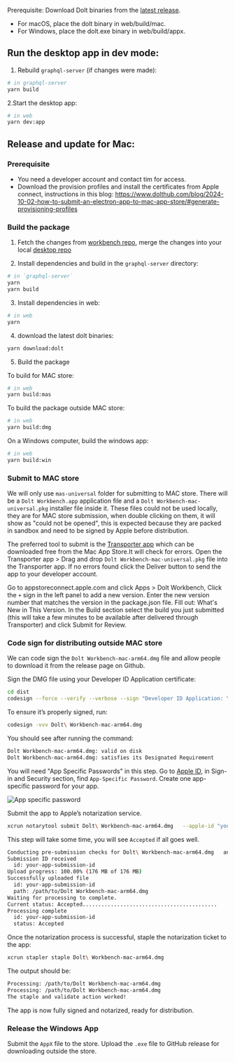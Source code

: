 Prerequisite:
Download Dolt binaries from the [latest release](https://github.com/dolthub/dolt/releases/latest).

- For macOS, place the dolt binary in web/build/mac.
- For Windows, place the dolt.exe binary in web/build/appx.

## Run the desktop app in dev mode:

1. Rebuild `graphql-server` (if changes were made):

```bash
# in graphql-server
yarn build
```

2.Start the desktop app:

```bash
# in web
yarn dev:app
```

## Release and update for Mac:

### Prerequisite

- You need a developer account and contact tim for access.
- Download the provision profiles and install the certificates from Apple connect, instructions in this blog: https://www.dolthub.com/blog/2024-10-02-how-to-submit-an-electron-app-to-mac-app-store/#generate-provisioning-profiles

### Build the package

1. Fetch the changes from [workbench repo](https://github.com/dolthub/dolt-workbench), merge the changes into your local [desktop repo](https://github.com/dolthub/dolt-workbench-desktop)

2. Install dependencies and build in the `graphql-server` directory:

```bash
# in `graphql-server`
yarn
yarn build
```

3. Install dependencies in web:

```bash
# in web
yarn
```

4. download the latest dolt binaries:

```bash
yarn download:dolt
```

5. Build the package

To build for MAC store:

```bash
# in web
yarn build:mas
```

To build the package outside MAC store:

```bash
# in web
yarn build:dmg
```

On a Windows computer, build the windows app:

```bash
# in web
yarn build:win
```

### Submit to MAC store

We will only use `mas-universal` folder for submitting to MAC store. There will be a `Dolt Workbench.app` application file and a `Dolt Workbench-mac-universal.pkg` installer file inside it. These files could not be used locally, they are for MAC store submission, when double clicking on them, it will show as "could not be opened", this is expected because they are packed in sandbox and need to be signed by Apple before distribution.

The preferred tool to submit is the [Transporter app](https://apps.apple.com/us/app/transporter/id1450874784) which can be downloaded free from the Mac App Store.It will check for errors. Open the Transporter app > Drag and drop `Dolt Workbench-mac-universal.pkg` file into the Transporter app. If no errors found click the Deliver button to send the app to your developer account.

Go to appstoreconnect.apple.com and click Apps > Dolt Workbench, Click the `+` sign in the left panel to add a new version. Enter the new version number that matches the version in the package.json file. Fill out: What's New in This Version. In the Build section select the build you just submitted (this will take a few minutes to be available after delivered through Transporter) and click Submit for Review.

### Code sign for distributing outside MAC store

We can code sign the `Dolt Workbench-mac-arm64.dmg` file and allow people to download it from the release page on Github.

Sign the DMG file using your Developer ID Application certificate:

```bash
cd dist
codesign --force --verify --verbose --sign "Developer ID Application: Your Name (Team ID)" Dolt\ Workbench-mac-arm64.dmg
```

To ensure it’s properly signed, run:

```bash
codesign -vvv Dolt\ Workbench-mac-arm64.dmg
```

You should see after running the command:

```bash
Dolt Workbench-mac-arm64.dmg: valid on disk
Dolt Workbench-mac-arm64.dmg: satisfies its Designated Requirement
```

You will need "App Specific Passwords" in this step. Go to [Apple ID](https://account.apple.com/account/manage), in Sign-in and Security section, find `App-Specific Password`. Create one app-specific password for your app.

![App specific password](../images/app-specific-password.png)

Submit the app to Apple’s notarization service.

```bash
xcrun notarytool submit Dolt\ Workbench-mac-arm64.dmg   --apple-id "your-apple-id" --password "your-app-specific-password" --team-id "your-team-id" --wait
```

This step will take some time, you will see `Accepted` if all goes well.

```bash
Conducting pre-submission checks for Dolt\ Workbench-mac-arm64.dmg   and initiating connection to the Apple notary service...
Submission ID received
  id: your-app-submission-id
Upload progress: 100.00% (176 MB of 176 MB)
Successfully uploaded file
  id: your-app-submission-id
  path: /path/to/Dolt Workbench-mac-arm64.dmg
Waiting for processing to complete.
Current status: Accepted...........................................
Processing complete
  id: your-app-submission-id
  status: Accepted
```

Once the notarization process is successful, staple the notarization ticket to the app:

```bash
xcrun stapler staple Dolt\ Workbench-mac-arm64.dmg
```

The output should be:

```bash
Processing: /path/to/Dolt Workbench-mac-arm64.dmg
Processing: /path/to/Dolt Workbench-mac-arm64.dmg
The staple and validate action worked!
```

The app is now fully signed and notarized, ready for distribution.

### Release the Windows App

Submit the `AppX` file to the store. Upload the `.exe` file to GitHub release for downloading outside the store.
